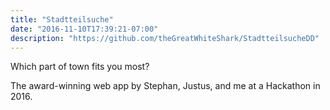 ```yaml
---
title: "Stadtteilsuche"
date: "2016-11-10T17:39:21-07:00"
description: "https://github.com/theGreatWhiteShark/StadtteilsucheDD"
---
```


Which part of town fits you most? 

The award-winning web app by Stephan, Justus, and me at a Hackathon in 2016.
